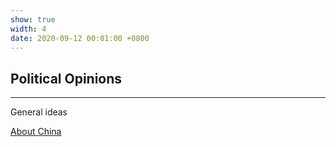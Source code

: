 ```yaml
---
show: true
width: 4
date: 2020-09-12 00:01:00 +0800
---
```


<div class="p-4">
    <h2>Political Opinions</h2>
    <hr />
    <p>
       General ideas
    </p>
    <p>
       <a href="/politicschina.html">About China</a>
    </p>
</div>
